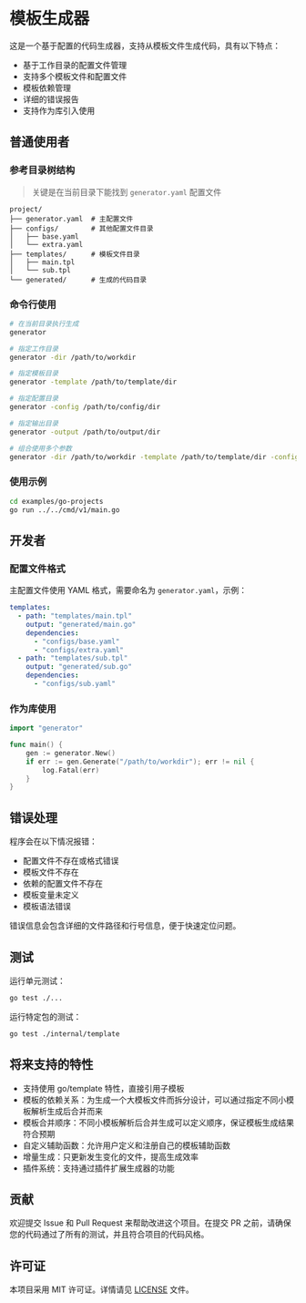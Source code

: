 # 模板生成器

这是一个基于配置的代码生成器，支持从模板文件生成代码，具有以下特点：

- 基于工作目录的配置文件管理
- 支持多个模板文件和配置文件
- 模板依赖管理
- 详细的错误报告
- 支持作为库引入使用

## 普通使用者

### 参考目录树结构

> 关键是在当前目录下能找到 `generator.yaml` 配置文件

```
project/
├── generator.yaml  # 主配置文件
├── configs/        # 其他配置文件目录
│   ├── base.yaml
│   └── extra.yaml
├── templates/      # 模板文件目录
│   ├── main.tpl
│   └── sub.tpl
└── generated/      # 生成的代码目录
```
### 命令行使用

```bash
# 在当前目录执行生成
generator

# 指定工作目录
generator -dir /path/to/workdir

# 指定模板目录
generator -template /path/to/template/dir

# 指定配置目录
generator -config /path/to/config/dir

# 指定输出目录
generator -output /path/to/output/dir

# 组合使用多个参数
generator -dir /path/to/workdir -template /path/to/template/dir -config /path/to/config/dir -output /path/to/output/dir
```

### 使用示例

```bash
cd examples/go-projects
go run ../../cmd/v1/main.go
```

## 开发者

### 配置文件格式

主配置文件使用 YAML 格式，需要命名为 `generator.yaml`，示例：

```yaml
templates:
  - path: "templates/main.tpl"
    output: "generated/main.go"
    dependencies:
      - "configs/base.yaml"
      - "configs/extra.yaml"
  - path: "templates/sub.tpl"
    output: "generated/sub.go"
    dependencies:
      - "configs/sub.yaml"
```

### 作为库使用

```go
import "generator"

func main() {
    gen := generator.New()
    if err := gen.Generate("/path/to/workdir"); err != nil {
        log.Fatal(err)
    }
}
```

## 错误处理

程序会在以下情况报错：

- 配置文件不存在或格式错误
- 模板文件不存在
- 依赖的配置文件不存在
- 模板变量未定义
- 模板语法错误

错误信息会包含详细的文件路径和行号信息，便于快速定位问题。

## 测试

运行单元测试：

```bash
go test ./...
```

运行特定包的测试：

```bash
go test ./internal/template
```

## 将来支持的特性

- 支持使用 go/template 特性，直接引用子模板
- 模板的依赖关系：为生成一个大模板文件而拆分设计，可以通过指定不同小模板解析生成后合并而来
- 模板合并顺序：不同小模板解析后合并生成可以定义顺序，保证模板生成结果符合预期
- 自定义辅助函数：允许用户定义和注册自己的模板辅助函数
- 增量生成：只更新发生变化的文件，提高生成效率
- 插件系统：支持通过插件扩展生成器的功能

## 贡献

欢迎提交 Issue 和 Pull Request 来帮助改进这个项目。在提交 PR 之前，请确保您的代码通过了所有的测试，并且符合项目的代码风格。

## 许可证

本项目采用 MIT 许可证。详情请见 [LICENSE](LICENSE) 文件。